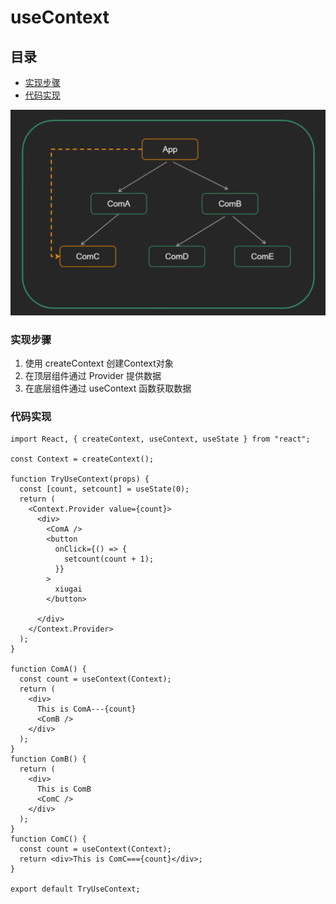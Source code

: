 # useContext

## 目录

- [实现步骤](#实现步骤)
- [代码实现](#代码实现)

![](image/image_7iPlnzNbPA.png)

### 实现步骤

1. 使用 createContext 创建Context对象
2. 在顶层组件通过 Provider 提供数据
3. 在底层组件通过 useContext 函数获取数据

### 代码实现

```react&#x20;jsx
import React, { createContext, useContext, useState } from "react";

const Context = createContext();

function TryUseContext(props) {
  const [count, setcount] = useState(0);
  return (
    <Context.Provider value={count}>
      <div>
        <ComA />
        <button
          onClick={() => {
            setcount(count + 1);
          }}
        >
          xiugai
        </button>
        
      </div>
    </Context.Provider>
  );
}

function ComA() {
  const count = useContext(Context);
  return (
    <div>
      This is ComA---{count}
      <ComB />
    </div>
  );
}
function ComB() {
  return (
    <div>
      This is ComB
      <ComC />
    </div>
  );
}
function ComC() {
  const count = useContext(Context);
  return <div>This is ComC==={count}</div>;
}

export default TryUseContext;

```
